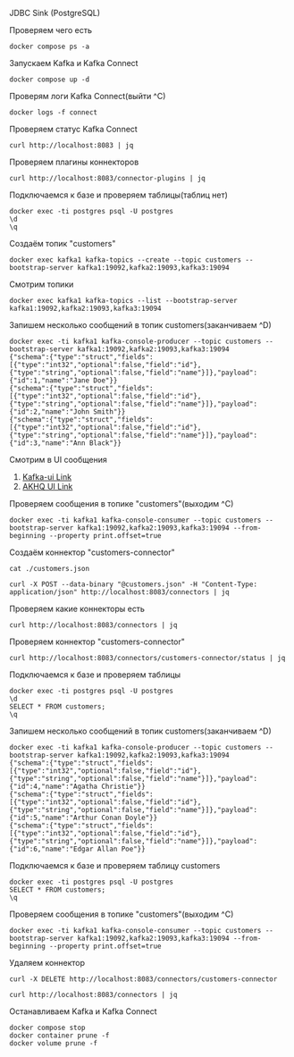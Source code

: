 JDBC Sink (PostgreSQL)

Проверяем чего есть
```shell
docker compose ps -a
```

Запускаем Kafka и Kafka Connect
```shell
docker compose up -d
```

Проверям логи Kafka Connect(выйти ^C)
```shell
docker logs -f connect
```

Проверяем статус Kafka Connect
```shell
curl http://localhost:8083 | jq
```

Проверяем плагины коннекторов
```shell
curl http://localhost:8083/connector-plugins | jq
```

Подключаемся к базе и проверяем таблицы(таблиц нет)
```shell
docker exec -ti postgres psql -U postgres
\d
\q
```

Создаём топик "customers"
```shell
docker exec kafka1 kafka-topics --create --topic customers --bootstrap-server kafka1:19092,kafka2:19093,kafka3:19094
```

Смотрим топики
```shell
docker exec kafka1 kafka-topics --list --bootstrap-server kafka1:19092,kafka2:19093,kafka3:19094
```

Запишем несколько сообщений в топик customers(заканчиваем ^D)
```shell
docker exec -ti kafka1 kafka-console-producer --topic customers --bootstrap-server kafka1:19092,kafka2:19093,kafka3:19094
{"schema":{"type":"struct","fields":[{"type":"int32","optional":false,"field":"id"},{"type":"string","optional":false,"field":"name"}]},"payload":{"id":1,"name":"Jane Doe"}}
{"schema":{"type":"struct","fields":[{"type":"int32","optional":false,"field":"id"},{"type":"string","optional":false,"field":"name"}]},"payload":{"id":2,"name":"John Smith"}}
{"schema":{"type":"struct","fields":[{"type":"int32","optional":false,"field":"id"},{"type":"string","optional":false,"field":"name"}]},"payload":{"id":3,"name":"Ann Black"}}
```

Смотрим в UI сообщения
1) [Kafka-ui Link](http://localhost:8081/)
2) [AKHQ UI Link](http://localhost:8080/)

Проверяем сообщения в топике "customers"(выходим ^C)
```shell
docker exec -ti kafka1 kafka-console-consumer --topic customers --bootstrap-server kafka1:19092,kafka2:19093,kafka3:19094 --from-beginning --property print.offset=true
```

Создаём коннектор "customers-connector"
```shell
cat ./customers.json
```
```shell
curl -X POST --data-binary "@customers.json" -H "Content-Type: application/json" http://localhost:8083/connectors | jq
```

Проверяем какие коннекторы есть
```shell
curl http://localhost:8083/connectors | jq
```

Проверяем коннектор "customers-connector"
```shell
curl http://localhost:8083/connectors/customers-connector/status | jq
```

Подключаемся к базе и проверяем таблицы
```shell
docker exec -ti postgres psql -U postgres
\d
SELECT * FROM customers;
\q
```

Запишем несколько сообщений в топик customers(заканчиваем ^D)
```shell
docker exec -ti kafka1 kafka-console-producer --topic customers --bootstrap-server kafka1:19092,kafka2:19093,kafka3:19094
{"schema":{"type":"struct","fields":[{"type":"int32","optional":false,"field":"id"},{"type":"string","optional":false,"field":"name"}]},"payload":{"id":4,"name":"Agatha Christie"}}
{"schema":{"type":"struct","fields":[{"type":"int32","optional":false,"field":"id"},{"type":"string","optional":false,"field":"name"}]},"payload":{"id":5,"name":"Arthur Conan Doyle"}}
{"schema":{"type":"struct","fields":[{"type":"int32","optional":false,"field":"id"},{"type":"string","optional":false,"field":"name"}]},"payload":{"id":6,"name":"Edgar Allan Poe"}}
```

Подключаемся к базе и проверяем таблицу customers
```shell
docker exec -ti postgres psql -U postgres
SELECT * FROM customers;
\q
```

Проверяем сообщения в топике "customers"(выходим ^C)
```shell
docker exec -ti kafka1 kafka-console-consumer --topic customers --bootstrap-server kafka1:19092,kafka2:19093,kafka3:19094 --from-beginning --property print.offset=true
```

Удаляем коннектор
```shell
curl -X DELETE http://localhost:8083/connectors/customers-connector
```

```shell
curl http://localhost:8083/connectors | jq
```

Останавливаем Kafka и Kafka Connect
```shell
docker compose stop
docker container prune -f
docker volume prune -f
```